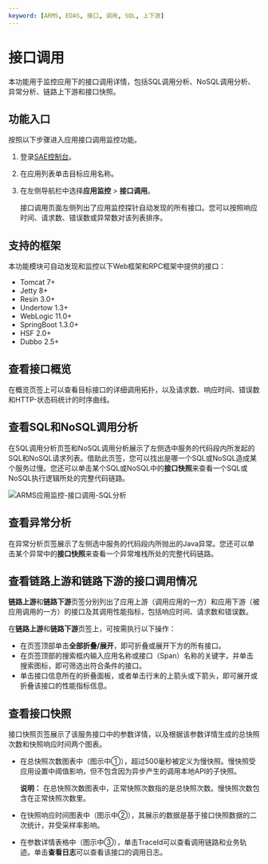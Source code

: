 ```yaml
---
keyword: [ARMS, EDAS, 接口, 调用, SQL, 上下游]
---
```


# 接口调用

本功能用于监控应用下的接口调用详情，包括SQL调用分析、NoSQL调用分析、异常分析、链路上下游和接口快照。

## 功能入口

按照以下步骤进入应用接口调用监控功能。

1.  登录[SAE控制台](https://sae.console.aliyun.com)。
2.  在应用列表单击目标应用名称。
3.  在左侧导航栏中选择**应用监控** \> **接口调用**。

    接口调用页面左侧列出了应用监控探针自动发现的所有接口。您可以按照响应时间、请求数、错误数或异常数对该列表排序。


## 支持的框架

本功能模块可自动发现和监控以下Web框架和RPC框架中提供的接口：

-   Tomcat 7+
-   Jetty 8+
-   Resin 3.0+
-   Undertow 1.3+
-   WebLogic 11.0+
-   SpringBoot 1.3.0+
-   HSF 2.0+
-   Dubbo 2.5+

## 查看接口概览

在概览页签上可以查看目标接口的详细调用拓扑，以及请求数、响应时间、错误数和HTTP-状态码统计的时序曲线。

## 查看SQL和NoSQL调用分析

在SQL调用分析页签和NoSQL调用分析展示了左侧选中服务的代码段内所发起的SQL和NoSQL请求列表。借助此页签，您可以找出是哪一个SQL或NoSQL造成某个服务过慢。您还可以单击某个SQL或NoSQL中的**接口快照**来查看一个SQL或NoSQL执行逻辑所处的完整代码链路。

![ARMS应用监控-接口调用-SQL分析](https://static-aliyun-doc.oss-accelerate.aliyuncs.com/assets/img/zh-CN/5537777161/p64163.png)

## 查看异常分析

在异常分析页签展示了左侧选中服务的代码段内所抛出的Java异常。您还可以单击某个异常中的**接口快照**来查看一个异常堆栈所处的完整代码链路。

## 查看链路上游和链路下游的接口调用情况

**链路上游**和**链路下游**页签分别列出了应用上游（调用应用的一方）和应用下游（被应用调用的一方）的接口及其调用性能指标，包括响应时间、请求数和错误数。

在**链路上游**和**链路下游**页签上，可按需执行以下操作：

-   在页签顶部单击**全部折叠/展开**，即可折叠或展开下方的所有接口。
-   在页签顶部的搜索框内输入应用名称或接口（Span）名称的关键字，并单击搜索图标，即可筛选出符合条件的接口。
-   单击接口信息所在的折叠面板，或者单击行末的上箭头或下箭头，即可展开或折叠该接口的性能指标信息。

## 查看接口快照

接口快照页签展示了该服务接口中的参数详情，以及根据该参数详情生成的总快照次数和快照响应时间两个图表。

-   在总快照次数图表中（图示中①），超过500毫秒被定义为慢快照。慢快照受应用设置中阈值影响，但不包含因为异步产生的调用本地API的子快照。

    **说明：** 在总快照次数图表中，正常快照次数指的是总快照次数。慢快照次数包含在正常快照次数里。

-   在快照响应时间图表中（图示中②），其展示的数据是基于接口快照数据的二次统计，并受采样率影响。
-   在参数详情表格中（图示中③），单击TraceId可以查看调用链路和业务轨迹。单击**查看日志**可以查看该接口的调用日志。

